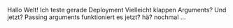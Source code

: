 Hallo Welt!
Ich teste gerade Deployment
Vielleicht klappen Arguments?
Und jetzt?
Passing arguments
funktioniert es jetzt?
hä?
nochmal ...
